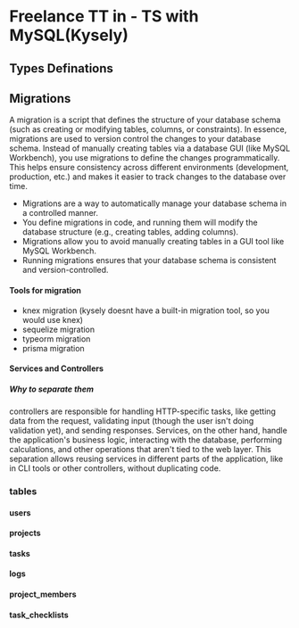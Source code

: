 # Freelance TT in - TS with MySQL(Kysely)



 ## Types Definations

 ## Migrations
 A migration is a script that defines the structure of your database schema (such as creating or modifying tables, columns, or constraints). In essence, migrations are used to version control the changes to your database schema. Instead of manually creating tables via a database GUI (like MySQL Workbench), you use migrations to define the changes programmatically. This helps ensure consistency across different environments (development, production, etc.) and makes it easier to track changes to the database over time.
 - Migrations are a way to automatically manage your database schema in a controlled manner.
 - You define migrations in code, and running them will modify the database structure (e.g., creating tables, adding columns).
 - Migrations allow you to avoid manually creating tables in a GUI tool like MySQL Workbench.
 - Running migrations ensures that your database schema is consistent and version-controlled.
#### Tools for migration
- knex migration (kysely doesnt have a built-in migration tool, so you would use knex)
- sequelize migration
- typeorm migration
- prisma migration

#### Services and Controllers
##### Why to separate them
controllers are responsible for handling HTTP-specific tasks, like getting data from the request, validating input (though the user isn't doing validation yet), and sending responses. Services, on the other hand, handle the application's business logic, interacting with the database, performing calculations, and other operations that aren't tied to the web layer. This separation allows reusing services in different parts of the application, like in CLI tools or other controllers, without duplicating code.

### tables
#### users

#### projects

#### tasks

#### logs

#### project_members

#### task_checklists

